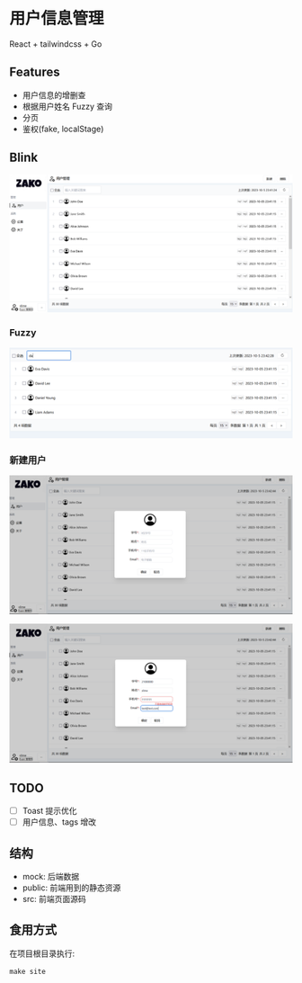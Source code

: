 # 用户信息管理

React + tailwindcss + Go

## Features

- 用户信息的增删查
- 根据用户姓名 Fuzzy 查询
- 分页
- 鉴权(fake, localStage)

## Blink

![img](docs/imgs/img.png)

### Fuzzy

![img_1](docs/imgs/img_1.png)

### 新建用户

![img_2](docs/imgs/img_2.png)

![img_3](docs/imgs/img_3.png)

## TODO

-[ ] Toast 提示优化
-[ ] 用户信息、tags 增改

## 结构

- mock: 后端数据
- public: 前端用到的静态资源
- src: 前端页面源码

## 食用方式

在项目根目录执行:

```shell
make site
```